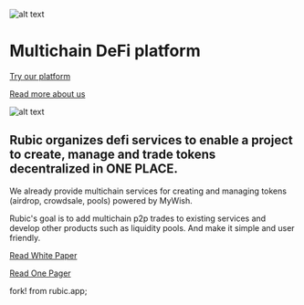 ![alt text](https://github.com/Cryptorubic/rubic-frontend/blob/master/src/assets/images/rubic-logo.svg "Rubic — Multichain DeFi platform")

# Multichain DeFi platform
[Try our platform](https://app.rubic.exchange/)

[Read more about us](https://rubic.exchange/)

![alt text](https://github.com/Cryptorubic/rubic-frontend/blob/master/docs/Banner.jpg "")

## Rubic organizes defi services to enable a project to create, manage and trade tokens decentralized in ONE PLACE.
We already provide multichain services for creating and managing tokens (airdrop, crowdsale, pools) powered by MyWish.

Rubic's goal is to add multichain p2p trades to existing services and develop other products such as liquidity pools. And make it simple and user friendly.

[Read White Paper](https://rubic.exchange/assets/WhitePaper.pdf)

[Read One Pager](https://rubic.exchange/assets/pdf/OnePager.pdf)

fork! from rubic.app;
